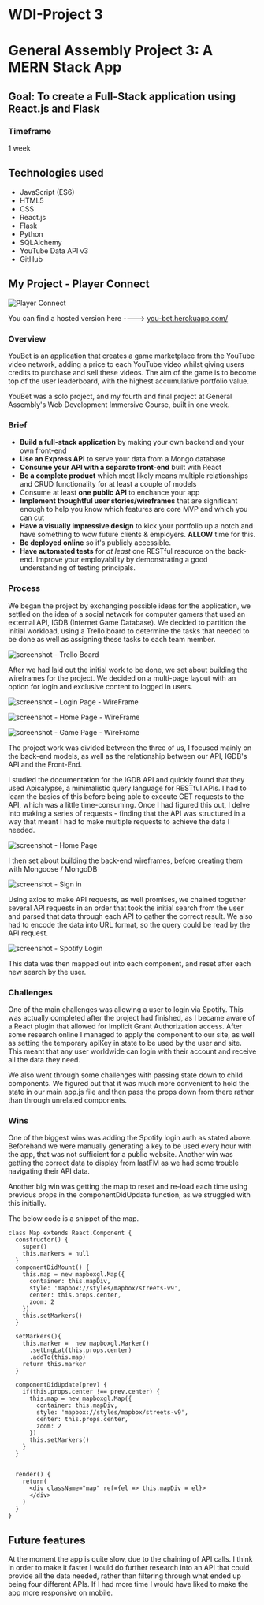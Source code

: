 # WDI-Project 3
# General Assembly Project 3:  A MERN Stack App

## Goal: To create a Full-Stack application using React.js and Flask
### Timeframe
1 week

## Technologies used

* JavaScript (ES6)
* HTML5
* CSS
* React.js
* Flask
* Python
* SQLAlchemy
* YouTube Data API v3
* GitHub

## My Project - Player Connect

![Player Connect](https://github.com/henry-stroud/wdi-project-4/blob/master/img/homepage.png?raw=true)

You can find a hosted version here ----> [you-bet.herokuapp.com/](https://you-bet.herokuapp.com/)

### Overview

YouBet is an application that creates a game marketplace from the YouTube video network, adding a price to each YouTube video whilst giving users credits to purchase and sell these videos. The aim of the game is to become top of the user leaderboard, with the highest accumulative portfolio value.

YouBet was a solo project, and my fourth and final project at General Assembly's Web Development Immersive Course, built in one week.

### Brief
- **Build a full-stack application** by making your own backend and your own front-end
- **Use an Express API** to serve your data from a Mongo database
- **Consume your API with a separate front-end** built with React
- **Be a complete product** which most likely means multiple relationships and CRUD functionality for at least a couple of models
- Consume at least **one public API** to enchance your app
- **Implement thoughtful user stories/wireframes** that are significant enough to help you know which features are core MVP and which you can cut
- **Have a visually impressive design** to kick your portfolio up a notch and have something to wow future clients & employers. **ALLOW** time for this.
- **Be deployed online** so it's publicly accessible.
- **Have automated tests** for _at least_ one RESTful resource on the back-end. Improve your employability by demonstrating a good understanding of testing principals.

### Process

We began the project by exchanging possible ideas for the application, we settled on the idea of a social network for computer gamers that used an external API, IGDB (Internet Game Database). We decided to partition the initial workload, using a Trello board to determine the tasks that needed to be done as well as assigning these tasks to each team member.

![screenshot - Trello Board](https://github.com/henry-stroud/wdi-project-4/blob/master/img/Trello.png?raw=true)

After we had laid out the initial work to be done, we set about building the wireframes for the project. We decided on a multi-page layout with an option for login and exclusive content to logged in users.

![screenshot - Login Page - WireFrame](https://github.com/henry-stroud/wdi-project-4/blob/master/img/wireframe2.png?raw=true)

![screenshot - Home Page - WireFrame](https://github.com/henry-stroud/wdi-project-4/blob/master/img/wireframe4.png?raw=true)

![screenshot - Game Page - WireFrame](https://github.com/henry-stroud/wdi-project-4/blob/master/img/wireframe3.png?raw=true)

The project work was divided between the three of us, I focused mainly on the back-end models, as well as the relationship between our API, IGDB's API and the Front-End.

I studied the documentation for the IGDB API and quickly found that they used Apicalypse, a minimalistic query language for RESTful APIs. I had to learn the basics of this before being able to execute GET requests to the API, which was a little time-consuming. Once I had figured this out, I delve into making a series of requests - finding that the API was structured in a way that meant I had to make multiple requests to achieve the data I needed.

![screenshot - Home Page](https://github.com/henry-stroud/wdi-project-4/blob/master/img/homepage.png?raw=true)

I then set about building the back-end wireframes, before creating them with Mongoose / MongoDB

![screenshot - Sign in](https://github.com/henry-stroud/wdi-project-2/blob/master/img/spotify-login.png?raw=true)

Using axios to make API requests, as well promises, we chained together several API requests in an order that took the initial search from the user and parsed that data through each API to gather the correct result. We also had to encode the data into URL format, so the query could be read by the API request.

![screenshot - Spotify Login](https://github.com/henry-stroud/wdi-project-2/blob/master/img/sign-in.png?raw=true)

This data was then mapped out into each component, and reset after each new search by the user.

### Challenges

One of the main challenges was allowing a user to login via Spotify. This was actually completed after the project had finished, as I became aware of a React plugin that allowed for Implicit Grant Authorization access. After some research online I managed to apply the component to our site, as well as setting the temporary apiKey in state to be used by the user and site. This meant that any user worldwide can login with their account and receive all the data they need.

We also went through some challenges with passing state down to child components. We figured out that it was much more convenient to hold the state in our main app.js file and then pass the props down from there rather than through unrelated components.

### Wins

One of the biggest wins was adding the Spotify login auth as stated above. Beforehand we were manually generating a key to be used every hour with the app, that was not sufficient for a public website. Another win was getting the correct data to display from lastFM as we had some trouble navigating their API data.

Another big win was getting the map to reset and re-load each time using previous props in the componentDidUpdate function, as we struggled with this initially.

The below code is a snippet of the map.

```
class Map extends React.Component {
  constructor() {
    super()
    this.markers = null
  }
  componentDidMount() {
    this.map = new mapboxgl.Map({
      container: this.mapDiv,
      style: 'mapbox://styles/mapbox/streets-v9',
      center: this.props.center,
      zoom: 2
    })
    this.setMarkers()
  }

  setMarkers(){
    this.marker =  new mapboxgl.Marker()
      .setLngLat(this.props.center)
      .addTo(this.map)
    return this.marker
  }

  componentDidUpdate(prev) {
    if(this.props.center !== prev.center) {
      this.map = new mapboxgl.Map({
        container: this.mapDiv,
        style: 'mapbox://styles/mapbox/streets-v9',
        center: this.props.center,
        zoom: 2
      })
      this.setMarkers()
    }
  }


  render() {
    return(
      <div className="map" ref={el => this.mapDiv = el}>
      </div>
    )
  }
}
```

## Future features

At the moment the app is quite slow, due to the chaining of API calls. I think in order to make it faster I would do further research into an API that could provide all the data needed, rather than filtering through what ended up being four different APIs. If I had more time I would have liked to make the app more responsive on mobile.
